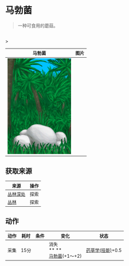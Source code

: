 # 马勃菌  
> 一种可食用的蘑菇。  
<br>  
>   
  
  马勃菌  |   图片   
 ----  |  ----:   
   |  <img decoding="async" src="Sprite/PuffballsPlant.png" href="a.md" style="max-width:300px;max-height:300px;">   
  
## 获取来源  
来源  |  操作  
----  |  ----  
[丛林深处](DeepJungle.md)  |  探索  
[丛林](Jungle.md)  |  探索  
## 动作  
动作  |  耗时  |  条件  |  变化  |  状态  
----  |  ----  |  ----  |  ----  |  ----  
采集<br>  |  15分  |    |  消失<br>**  **<br>  [马勃菌](Puffballs.md)(+1～+2)<br>  |  [药草学(技能)](Skill_Herbology.md)+0.5  
